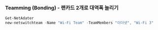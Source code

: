 ### Teamming (Bonding) - 랜카드 2개로 대역폭 늘리기
```powershell
Get-NetAdater
new-netswitchteam -Name "Wi-Fi Team" -TeamMembers "이더넷", "Wi-Fi 3"
```

